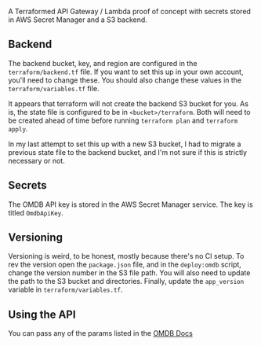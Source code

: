 A Terraformed API Gateway / Lambda proof of concept with secrets stored in AWS Secret Manager and a S3 backend.

## Backend

The backend bucket, key, and region are configured in the `terraform/backend.tf` file. If you want to set this up in your own account, you'll need to change these. You should also change these values in the `terraform/variables.tf` file.

It appears that terraform will not create the backend S3 bucket for you. As is, the state file is configured to be in `<bucket>/terraform`. Both will need to be created ahead of time before running `terraform plan` and `terraform apply`.

In my last attempt to set this up with a new S3 bucket, I had to migrate a previous state file to the backend bucket, and I'm not sure if this is strictly necessary or not.

## Secrets

The OMDB API key is stored in the AWS Secret Manager service. The key is titled `OmdbApiKey`.

## Versioning

Versioning is weird, to be honest, mostly because there's no CI setup. To rev the version open the `package.json` file, and in the `deploy:omdb` script, change the version number in the S3 file path. You will also need to update the path to the S3 bucket and directories. Finally, update the `app_version` variable in `terraform/variables.tf`.

## Using the API
You can pass any of the params listed in the [OMDB Docs](http://www.omdbapi.com/#parameters)

